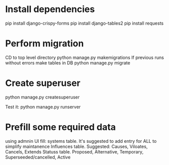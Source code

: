 # Install dependencies
pip install django-crispy-forms
pip install django-tables2
pip install requests


# Perform migration
CD to top level directory
python manage.py makemigrations
If previous runs without errors make tables in DB
python manage.py migrate

# Create superuser
python manage.py createsuperuser

Test it: 
python manage.py runserver

# Prefill some required data
using admnin UI fill:
    systems table. It's suggested to add entry for ALL to simplify maintanence
    Influences table. Suggested: Causes, Viloates, Cancels, Extends
    Statuss table. Proposed, Alternative, Temporary, Superseeded/cancelled, Active